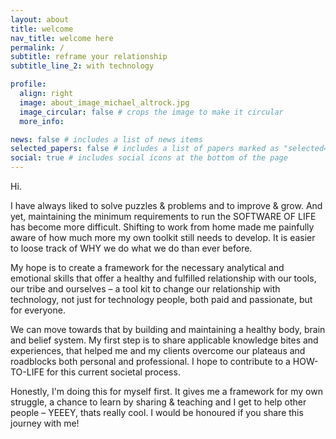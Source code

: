 ```yaml
---
layout: about
title: welcome
nav_title: welcome here
permalink: /
subtitle: reframe your relationship
subtitle_line_2: with technology

profile:
  align: right
  image: about_image_michael_altrock.jpg
  image_circular: false # crops the image to make it circular
  more_info:

news: false # includes a list of news items
selected_papers: false # includes a list of papers marked as "selected={true}"
social: true # includes social icons at the bottom of the page
---
```


Hi.

I have always liked to solve puzzles & problems and to improve & grow. And yet, maintaining the minimum requirements to run the SOFTWARE OF LIFE has become more difficult. Shifting to work from home made me painfully aware of how much more my own toolkit still needs to develop. It is easier to loose track of WHY we do what we do than ever before.

My hope is to create a framework for the necessary analytical and emotional skills that offer a healthy and fulfilled relationship with our tools, our tribe and ourselves – a tool kit to change our relationship with technology, not just for technology people, both paid and passionate, but for everyone.

We can move towards that by building and maintaining a healthy body, brain and belief system. My first step is to share applicable knowledge bites and experiences, that helped me and my clients overcome our plateaus and roadblocks both personal and professional. I hope to contribute to a HOW-TO-LIFE for this current societal process.

<text class="text-sub-like">Honestly, I'm doing this for myself first. It gives me a framework for my own struggle, a chance to learn by sharing & teaching and I get to help other people – YEEEY, thats really cool. I would be honoured if you share this journey with me!</text>
